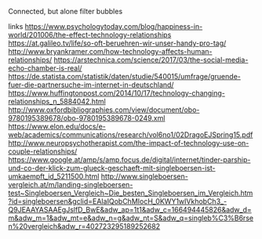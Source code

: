 Connected, but alone
filter bubbles

links
https://www.psychologytoday.com/blog/happiness-in-world/201006/the-effect-technology-relationships
https://at.galileo.tv/life/so-oft-beruehren-wir-unser-handy-pro-tag/
http://www.bryankramer.com/how-technology-affects-human-relationships/
https://arstechnica.com/science/2017/03/the-social-media-echo-chamber-is-real/
https://de.statista.com/statistik/daten/studie/540015/umfrage/gruende-fuer-die-partnersuche-im-internet-in-deutschland/
https://www.huffingtonpost.com/2014/10/17/technology-changing-relationships_n_5884042.html
http://www.oxfordbibliographies.com/view/document/obo-9780195389678/obo-9780195389678-0249.xml
https://www.elon.edu/docs/e-web/academics/communications/research/vol6no1/02DragoEJSpring15.pdf
http://www.neuropsychotherapist.com/the-impact-of-technology-use-on-couple-relationships/
https://www.google.at/amp/s/amp.focus.de/digital/internet/tinder-parship-und-co-der-klick-zum-glueck-geschaeft-mit-singleboersen-ist-umkaempft_id_5211500.html
http://www.singleboersen-vergleich.at/m/landing-singleboersen-test~Singleboersen_Vergleich~Die_besten_Singleboersen_im_Vergleich.htm?id=singleboersen&gclid=EAIaIQobChMIocH_0KWY1wIVkhobCh3_-Q9JEAAYASAAEgJslfD_BwE&adw_ap=1t1&adw_c=166494445826&adw_d=m&adw_m=1&adw_mt=e&adw_n=g&adw_nt=S&adw_q=singleb%C3%B6rsen%20vergleich&adw_r=402723295189252682

